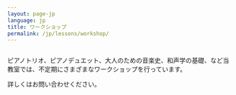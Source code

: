 ```yaml
---
layout: page-jp
language: jp
title: ワークショップ
permalink: /jp/lessons/workshop/
---
```



<img src="/img/recital-duo.jpg" alt="">

ピアノトリオ、ピアノデュエット、大人のための音楽史、和声学の基礎、など当教室では、不定期にさまざまなワークショップを行っています。

詳しくはお問い合わせください。
